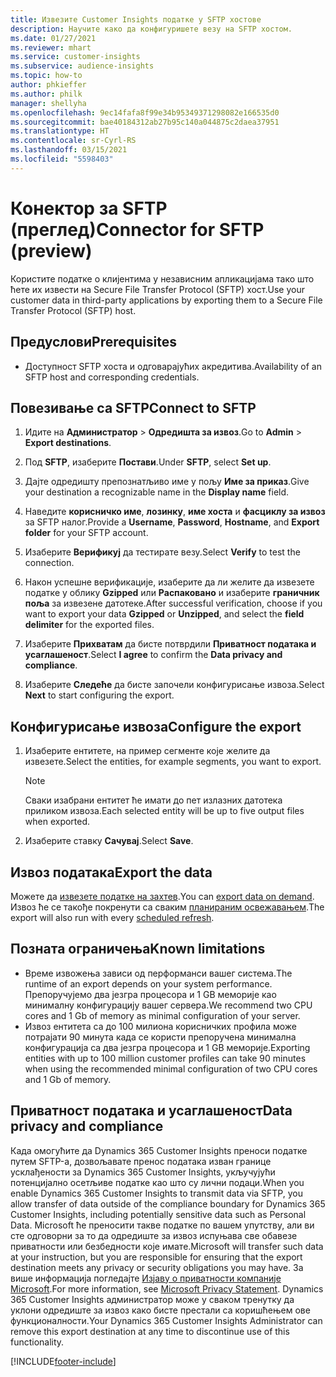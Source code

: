 ```yaml
---
title: Извезите Customer Insights податке у SFTP хостове
description: Научите како да конфигуришете везу на SFTP хостом.
ms.date: 01/27/2021
ms.reviewer: mhart
ms.service: customer-insights
ms.subservice: audience-insights
ms.topic: how-to
author: phkieffer
ms.author: philk
manager: shellyha
ms.openlocfilehash: 9ec14fafa8f99e34b95349371298082e166535d0
ms.sourcegitcommit: bae40184312ab27b95c140a044875c2daea37951
ms.translationtype: HT
ms.contentlocale: sr-Cyrl-RS
ms.lasthandoff: 03/15/2021
ms.locfileid: "5598403"
---
```

# <a name="connector-for-sftp-preview"></a><span data-ttu-id="08af9-103">Конектор за SFTP (преглед)</span><span class="sxs-lookup"><span data-stu-id="08af9-103">Connector for SFTP (preview)</span></span>

<span data-ttu-id="08af9-104">Користите податке о клијентима у независним апликацијама тако што ћете их извести на Secure File Transfer Protocol (SFTP) хост.</span><span class="sxs-lookup"><span data-stu-id="08af9-104">Use your customer data in third-party applications by exporting them to a Secure File Transfer Protocol (SFTP) host.</span></span>

## <a name="prerequisites"></a><span data-ttu-id="08af9-105">Предуслови</span><span class="sxs-lookup"><span data-stu-id="08af9-105">Prerequisites</span></span>

- <span data-ttu-id="08af9-106">Доступност SFTP хоста и одговарајућих акредитива.</span><span class="sxs-lookup"><span data-stu-id="08af9-106">Availability of an SFTP host and corresponding credentials.</span></span>

## <a name="connect-to-sftp"></a><span data-ttu-id="08af9-107">Повезивање са SFTP</span><span class="sxs-lookup"><span data-stu-id="08af9-107">Connect to SFTP</span></span>

1. <span data-ttu-id="08af9-108">Идите на **Администратор** > **Одредишта за извоз**.</span><span class="sxs-lookup"><span data-stu-id="08af9-108">Go to **Admin** > **Export destinations**.</span></span>

1. <span data-ttu-id="08af9-109">Под **SFTP**, изаберите **Постави**.</span><span class="sxs-lookup"><span data-stu-id="08af9-109">Under **SFTP**, select **Set up**.</span></span>

1. <span data-ttu-id="08af9-110">Дајте одредишту препознатљиво име у пољу **Име за приказ**.</span><span class="sxs-lookup"><span data-stu-id="08af9-110">Give your destination a recognizable name in the **Display name** field.</span></span>

1. <span data-ttu-id="08af9-111">Наведите **корисничко име**, **лозинку**, **име хоста** и **фасциклу за извоз** за SFTP налог.</span><span class="sxs-lookup"><span data-stu-id="08af9-111">Provide a **Username**, **Password**, **Hostname**, and **Export folder** for your SFTP account.</span></span>

1. <span data-ttu-id="08af9-112">Изаберите **Верификуј** да тестирате везу.</span><span class="sxs-lookup"><span data-stu-id="08af9-112">Select **Verify** to test the connection.</span></span>

1. <span data-ttu-id="08af9-113">Након успешне верификације, изаберите да ли желите да извезете податке у облику **Gzipped** или **Распаковано** и изаберите **граничник поља** за извезене датотеке.</span><span class="sxs-lookup"><span data-stu-id="08af9-113">After successful verification, choose if you want to export your data **Gzipped** or **Unzipped**, and select the **field delimiter** for the exported files.</span></span>

1. <span data-ttu-id="08af9-114">Изаберите **Прихватам** да бисте потврдили **Приватност података и усаглашеност**.</span><span class="sxs-lookup"><span data-stu-id="08af9-114">Select **I agree** to confirm the **Data privacy and compliance**.</span></span>

1. <span data-ttu-id="08af9-115">Изаберите **Следеће** да бисте започели конфигурисање извоза.</span><span class="sxs-lookup"><span data-stu-id="08af9-115">Select **Next** to start configuring the export.</span></span>

## <a name="configure-the-export"></a><span data-ttu-id="08af9-116">Конфигурисање извоза</span><span class="sxs-lookup"><span data-stu-id="08af9-116">Configure the export</span></span>

1. <span data-ttu-id="08af9-117">Изаберите ентитете, на пример сегменте које желите да извезете.</span><span class="sxs-lookup"><span data-stu-id="08af9-117">Select the entities, for example segments, you want to export.</span></span>

   > [!NOTE]
   > <span data-ttu-id="08af9-118">Сваки изабрани ентитет ће имати до пет излазних датотека приликом извоза.</span><span class="sxs-lookup"><span data-stu-id="08af9-118">Each selected entity will be up to five output files when exported.</span></span> 

1. <span data-ttu-id="08af9-119">Изаберите ставку **Сачувај**.</span><span class="sxs-lookup"><span data-stu-id="08af9-119">Select **Save**.</span></span>

## <a name="export-the-data"></a><span data-ttu-id="08af9-120">Извоз података</span><span class="sxs-lookup"><span data-stu-id="08af9-120">Export the data</span></span>

<span data-ttu-id="08af9-121">Можете да [извезете податке на захтев](export-destinations.md).</span><span class="sxs-lookup"><span data-stu-id="08af9-121">You can [export data on demand](export-destinations.md).</span></span> <span data-ttu-id="08af9-122">Извоз ће се такође покренути са сваким [планираним освежавањем](system.md#schedule-tab).</span><span class="sxs-lookup"><span data-stu-id="08af9-122">The export will also run with every [scheduled refresh](system.md#schedule-tab).</span></span>

## <a name="known-limitations"></a><span data-ttu-id="08af9-123">Позната ограничења</span><span class="sxs-lookup"><span data-stu-id="08af9-123">Known limitations</span></span>

- <span data-ttu-id="08af9-124">Време извожења зависи од перформанси вашег система.</span><span class="sxs-lookup"><span data-stu-id="08af9-124">The runtime of an export depends on your system performance.</span></span> <span data-ttu-id="08af9-125">Препоручујемо два језгра процесора и 1 GB меморије као минималну конфигурацију вашег сервера.</span><span class="sxs-lookup"><span data-stu-id="08af9-125">We recommend two CPU cores and 1 Gb of memory as minimal configuration of your server.</span></span> 
- <span data-ttu-id="08af9-126">Извоз ентитета са до 100 милиона корисничких профила може потрајати 90 минута када се користи препоручена минимална конфигурација са два језгра процесора и 1 GB меморије.</span><span class="sxs-lookup"><span data-stu-id="08af9-126">Exporting entities with up to 100 million customer profiles can take 90 minutes when using the recommended minimal configuration of two CPU cores and 1 Gb of memory.</span></span> 

## <a name="data-privacy-and-compliance"></a><span data-ttu-id="08af9-127">Приватност података и усаглашеност</span><span class="sxs-lookup"><span data-stu-id="08af9-127">Data privacy and compliance</span></span>

<span data-ttu-id="08af9-128">Када омогућите да Dynamics 365 Customer Insights преноси податке путем SFTP-а, дозвољавате пренос података изван границе усклађености за Dynamics 365 Customer Insights, укључујући потенцијално осетљиве податке као што су лични подаци.</span><span class="sxs-lookup"><span data-stu-id="08af9-128">When you enable Dynamics 365 Customer Insights to transmit data via SFTP, you allow transfer of data outside of the compliance boundary for Dynamics 365 Customer Insights, including potentially sensitive data such as Personal Data.</span></span> <span data-ttu-id="08af9-129">Microsoft ће преносити такве податке по вашем упутству, али ви сте одговорни за то да одредиште за извоз испуњава све обавезе приватности или безбедности које имате.</span><span class="sxs-lookup"><span data-stu-id="08af9-129">Microsoft will transfer such data at your instruction, but you are responsible for ensuring that the export destination meets any privacy or security obligations you may have.</span></span> <span data-ttu-id="08af9-130">За више информација погледајте [Изјаву о приватности компаније Microsoft](https://go.microsoft.com/fwlink/?linkid=396732).</span><span class="sxs-lookup"><span data-stu-id="08af9-130">For more information, see [Microsoft Privacy Statement](https://go.microsoft.com/fwlink/?linkid=396732).</span></span>
<span data-ttu-id="08af9-131">Dynamics 365 Customer Insights администратор може у сваком тренутку да уклони одредиште за извоз како бисте престали са коришћењем ове функционалности.</span><span class="sxs-lookup"><span data-stu-id="08af9-131">Your Dynamics 365 Customer Insights Administrator can remove this export destination at any time to discontinue use of this functionality.</span></span>


[!INCLUDE[footer-include](../includes/footer-banner.md)]